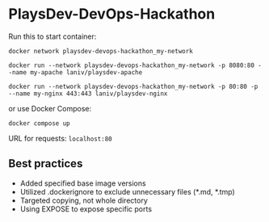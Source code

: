 # PlaysDev-DevOps-Hackathon

Run this to start container:
```      
docker network playsdev-devops-hackathon_my-network
```
```
docker run --network playsdev-devops-hackathon_my-network -p 8080:80 --name my-apache laniv/playsdev-apache
```
```
docker run --network playsdev-devops-hackathon_my-network -p 80:80 -p --name my-nginx 443:443 laniv/playsdev-nginx
```
or use Docker Compose:
```
docker compose up
``` 
URL for requests: `localhost:80`


## Best practices

- Added specified base image versions
- Utilized .dockerignore to exclude unnecessary files (*.md, *.tmp)
- Targeted copying, not whole directory
- Using EXPOSE to expose specific ports
